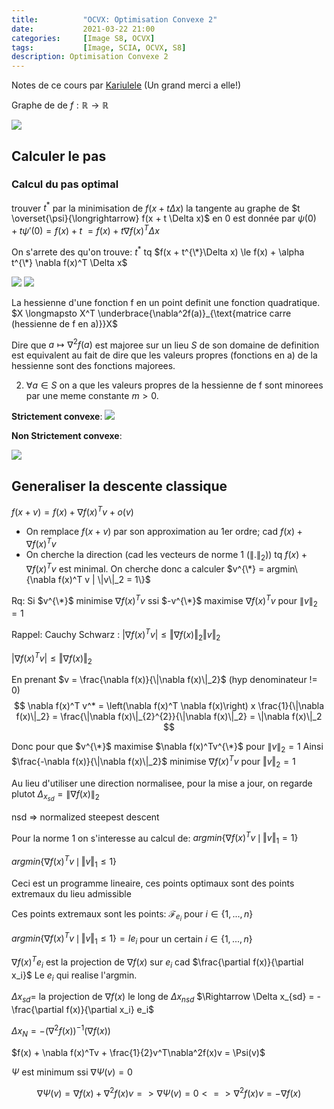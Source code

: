 ```yaml
---
title:          "OCVX: Optimisation Convexe 2"
date:           2021-03-22 21:00
categories:     [Image S8, OCVX]
tags:           [Image, SCIA, OCVX, S8]
description: Optimisation Convexe 2
---
```

Notes de ce cours par [Kariulele](https://github.com/kariulele) (Un grand merci a elle!)

Graphe de de $f: \mathbb R \rightarrow \mathbb R$

![](https://i.imgur.com/AJrg3pZ.png)

## Calculer le pas
### Calcul du pas optimal
trouver $t^*$ par la minimisation de $f(x + t \Delta x)$
la tangente au graphe de $t \overset{\psi}{\longrightarrow} f(x + t \Delta x)$ en 0 est donnée par
$\psi(0) + t\psi'(0) = f(x) + t$
$= f(x) + t\nabla f(x)^T \Delta x$


On s'arrete des qu'on trouve:
$t^*$ tq
$f(x + t^{\*}\Delta x) \le f(x) + \alpha t^{\*} \nabla f(x)^T \Delta x$

![](https://i.imgur.com/Ta1uJGz.jpg)
![](https://i.imgur.com/OHdzhaL.jpg)


La hessienne d'une fonction f en un point definit une fonction quadratique.
$X \longmapsto X^T \underbrace{\nabla^2f(a)}_{\text{matrice carre (hessienne de f en a)}}X$

Dire que $a \mapsto \nabla^2f(a)$ est majoree sur un lieu $S$ de son domaine de definition est equivalent au fait de dire que les valeurs propres (fonctions en a) de la hessienne sont des fonctions majorees.

2. $\forall a \in S$ on a que les valeurs propres de la hessienne de f sont minorees par une meme constante $m > 0$.


**Strictement convexe**: 
![](https://i.imgur.com/LQCMBvh.png)



**Non Strictement convexe**: 

![](https://i.imgur.com/CULbr6N.png)

## Generaliser la descente classique

$f(x + v) = f(x) + \nabla f(x)^T v + o(v)$

- On remplace $f(x+v)$ par son approximation au 1er ordre; cad $f(x) + \nabla f(x)^T v$
- On cherche la direction (cad les vecteurs de norme 1 ($\|.\|_2)$) tq $f(x) + \nabla f(x)^T v$ est minimal. On cherche donc a calculer $v^{\*} = argmin\{\nabla f(x)^T v | \|v\|_2 = 1\}$


Rq: Si $v^{\*}$ minimise $\nabla f(x)^Tv$ ssi $-v^{\*}$ maximise $\nabla f(x)^Tv$ pour $\|v\|_2 = 1$

Rappel: Cauchy Schwarz : $\vert\nabla f(x)^Tv\vert \le \Vert\nabla f(x)\Vert_2 \Vert v\Vert_2$

$\vert\nabla f(x)^Tv\vert \le \Vert \nabla f(x)\Vert_2$

En prenant $v = \frac{\nabla f(x)}{\|\nabla f(x)\|_2}$ (hyp denominateur != 0)
$$
\nabla f(x)^T v^* = \left(\nabla f(x)^T \nabla f(x)\right) x \frac{1}{\|\nabla f(x)\|_2}
= \frac{\|\nabla f(x)\|_{2}^{2}}{\|\nabla f(x)\|_2}
= \|\nabla f(x)\|_2
$$

Donc pour que $v^{\*}$ maximise $\nabla f(x)^Tv^{\*}$ pour $\|v\|_2 = 1$
Ainsi $\frac{-\nabla f(x)}{\|\nabla f(x)\|_2}$ minimise $\nabla f(x)^Tv$ pour $\Vert v\Vert_2 = 1$

Au lieu d'utiliser une direction normalisee, pour la mise a jour, on regarde plutot $\Delta_{x_{sd}} = \|\nabla f(x)\|_2$

<div class="alert alert-info" role="alert" markdown="1">
nsd => normalized steepest descent
</div>


Pour la norme 1 on s'interesse au calcul de:
$argmin\{\nabla f(x)^Tv \, \mid \, \Vert v\Vert_1 = 1\}$


$argmin\{\nabla f(x)^Tv \, \mid \, \Vert v\Vert_1 \le 1\}$

Ceci est  un programme lineaire, ces points optimaux sont  des points  extremaux du lieu admissible

Ces points extremaux sont les points:
$\mathcal F_{e_i}$ pour $i \in \{1,...,n\}$

$argmin\{\nabla f(x)^Tv \, \mid \, \Vert v\Vert_1 \le 1\} = I e_i$ pour un certain $i \in \{1,...,n\}$

$\nabla f(x)^T e_i$ est la projection de $\nabla f(x)$ sur $e_i$ cad $\frac{\partial f(x)}{\partial x_i}$ Le $e_i$ qui realise l'argmin.

$\Delta x_{sd} =$ la projection de $\nabla f(x)$ le long de $\Delta x_{nsd}$
$\Rightarrow \Delta x_{sd} = - \frac{\partial f(x)}{\partial x_i} e_i$

$\Delta x_N = - (\nabla^2 f(x))^{-1} (\nabla f(x))$

$f(x) + \nabla f(x)^Tv + \frac{1}{2}v^T\nabla^2f(x)v = \Psi(v)$

$\Psi$ est minimum ssi $\nabla \Psi(v) = 0$

$$
\nabla \Psi(v) = \nabla f(x) + \nabla^2 f(x) v
=> \nabla \Psi(v) = 0 <=> \nabla^2 f(x) v = - \nabla f(x)
$$
 




